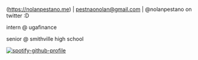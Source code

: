 
(https://nolanpestano.me) | pestnaonolan@gmail.com | @nolanpestano on twitter :D 


intern @ ugafinance 


senior @ smithville high school

[![spotify-github-profile](https://spotify-github-profile.vercel.app/api/view?uid=dingledong2&cover_image=true&theme=default&show_offline=true&background_color=786d6d&bar_color_cover=true)](https://spotify-github-profile.vercel.app/api/view?uid=dingledong2&redirect=true)
<!---
nnnolan/nnnolan is a ✨ special ✨ repository because its `README.md` (this file) appears on your GitHub profile.
You can click the Preview link to take a look at your changes.
--->
